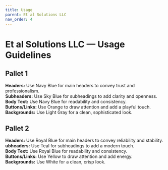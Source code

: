 ```yaml
---
title: Usage
parent: Et al Solutions LLC
nav_order: 4
---
```


# Et al Solutions LLC — Usage Guidelines

## Pallet 1
**Headers:** Use Navy Blue for main headers to convey trust and professionalism.<br>
**Subheaders:** Use Sky Blue for subheadings to add clarity and openness.<br>
**Body Text:** Use Navy Blue for readability and consistency.<br>
**Buttons/Links:** Use Orange to draw attention and add a playful touch.<br>
**Backgrounds:** Use Light Gray for a clean, sophisticated look.<br>
## Pallet 2
**Headers:** Use Royal Blue for main headers to convey reliability and stability.<br>
**ubheaders:** Use Teal for subheadings to add a modern touch.<br>
**Body Text:** Use Royal Blue for readability and consistency.<br>
**Buttons/Links:** Use Yellow to draw attention and add energy.<br>
**Backgrounds:** Use White for a clean, crisp look.<br>
